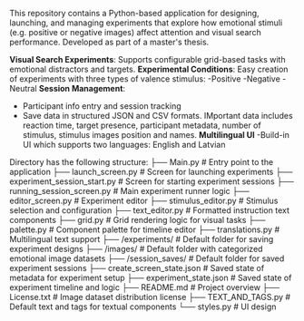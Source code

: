 This repository contains a Python-based application for designing, launching, and managing experiments that explore how emotional stimuli (e.g. positive or negative images) affect attention and visual search performance.
Developed as part of a master's thesis.

**Visual Search Experiments**: Supports configurable grid-based tasks with emotional distractors and targets.
**Experimental Conditions**: Easy creation of experiments with three types of valence stimulus:
  -Positive
  -Negative
  -Neutral
**Session Management**:
  - Participant info entry and session tracking
  - Save data in structured JSON and CSV formats. IMportant data includes reaction time, target presence, participant metadata, number of stimulus, stimulus images position and names.
**Multilingual UI**
  -Build-in UI which supports two languages: English and Latvian

Directory has the following structure:
├── Main.py # Entry point to the application
├── launch_screen.py # Screen for launching experiments
├── experiment_session_start.py # Screen for starting experiment sessions
├── running_session_screen.py # Main experiment runner logic
├── editor_screen.py # Experiment editor
├── stimulus_editor.py # Stimulus selection and configuration
├── text_editor.py # Formatted instruction text components
├── grid.py # Grid rendering logic for visual tasks
├── palette.py # Component palette for timeline editor
├── translations.py # Multilingual text support
├── /experiments/ # Default folder for saving experiment designs
├── /images/ # Default folder with categorized emotional image datasets
├── /session_saves/ # Default folder for saved experiment sessions
├── create_screen_state.json # Saved state of metadata for experiment setup
├── experiment_state.json # Saved state of experiment timeline and logic
├── README.md # Project overview
├── License.txt # Image dataset distribution license
├── TEXT_AND_TAGS.py # Default text and tags for textual components
└── styles.py # UI design
